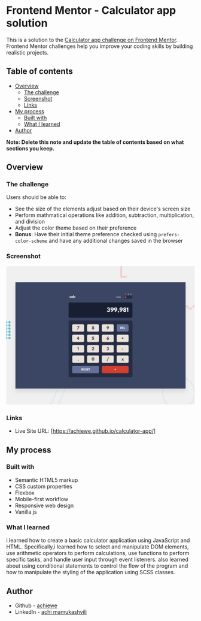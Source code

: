 # Frontend Mentor - Calculator app solution

This is a solution to the [Calculator app challenge on Frontend Mentor](https://www.frontendmentor.io/challenges/calculator-app-9lteq5N29). Frontend Mentor challenges help you improve your coding skills by building realistic projects. 

## Table of contents

- [Overview](#overview)
  - [The challenge](#the-challenge)
  - [Screenshot](#screenshot)
  - [Links](#links)
- [My process](#my-process)
  - [Built with](#built-with)
  - [What I learned](#what-i-learned)
- [Author](#author)

**Note: Delete this note and update the table of contents based on what sections you keep.**

## Overview

### The challenge

Users should be able to:

- See the size of the elements adjust based on their device's screen size
- Perform mathmatical operations like addition, subtraction, multiplication, and division
- Adjust the color theme based on their preference
- **Bonus**: Have their initial theme preference checked using `prefers-color-scheme` and have any additional changes saved in the browser

### Screenshot

![](./design/desktop-preview.jpg)

### Links
- Live Site URL: [https://achiewe.github.io/calculator-app/]

## My process

### Built with
- Semantic HTML5 markup
- CSS custom properties
- Flexbox
- Mobile-first workflow
- Responsive web design
- Vanilla js


### What I learned
i learned how to create a basic calculator application using JavaScript and HTML. Specifically,i learned how to select and manipulate DOM elements, use arithmetic operators to perform calculations, use functions to perform specific tasks, and handle user input through event listeners. also learned about using conditional statements to control the flow of the program and how to manipulate the styling of the application using SCSS classes.


## Author
- Github - [achiewe](https://github.com/achiewe)
- LinkedIn - [achi mamukashvili](https://www.linkedin.com/in/achi-mamukashvili-721928263/)

